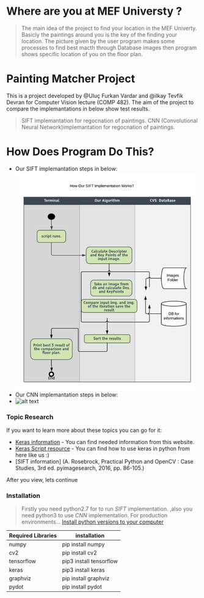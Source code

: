 # Where are you at MEF Universty ? 

>The main idea of the project to find your location in the MEF Univerty. Basicly the paintings around you is the key of the finding your location. The picture given by the user program makes some processes to find best macth through Database images then program shows specific location of you on the floor plan.

# Painting Matcher Project
This is a project developed by @Uluç Furkan Vardar and @ilkay Tevfik Devran for Computer Vision lecture (COMP 482). The aim of the project to compare the implemantations in below show test results.
  > SIFT implemantation for regocnation of paintings.
  >CNN (Convolutional Neural Network)implemantation for regocnation of paintings.

# How Does Program Do This?
 - Our SIFT implemantation steps in below:
 ![alt text](https://raw.githubusercontent.com/ilkayDevran/Painting-Search/master/Activity%20Diagram%20for%20ATM.png)
- Our CNN implemantation steps in below:
- ![alt text](https://34tzkp3af7ck1k675g1stf6n-wpengine.netdna-ssl.com/wp-content/uploads/2016/11/typical_cnn_architecture.png)



### Topic Research
If you want to learn more about these topics you can go for it:
* [Keras information](https://elitedatascience.com/keras-tutorial-deep-learning-in-python) - You can find needed information from this website.
* [Keras Script resource](https://gist.github.com/fchollet/0830affa1f7f19fd47b06d4cf89ed44d) - You can find how to use keras in python from here like us :)
* [SIFT information] (A. Rosebrock, Practical Python and OpenCV : Case Studies, 3rd ed. pyimagesearch, 2016, pp. 86-105.)

After you view, lets continue

### Installation

>Firstly you need python2.7 for to run *SIFT* implementation.
,also you need python3 to use *CNN* implementation.
>For production environments...
[Install python versions to your computer](https://www.python.org/downloads/)

| Required Libraries  | installation |
| ------ | ------ |
| numpy |  pip install numpy |
| cv2 |  pip install cv2 |
| tensorflow |  pip3 install tensorflow |
| keras |  pip3 install keras |
| graphviz |  pip install graphviz |
| pydot |  pip install pydot |

